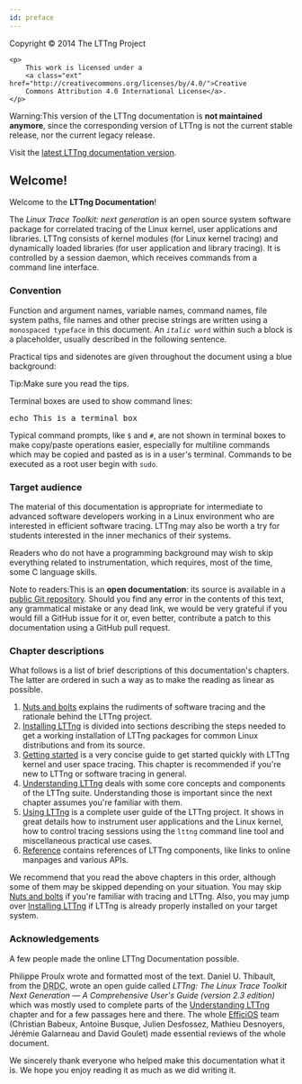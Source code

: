 ```yaml
---
id: preface
---
```


<div class="copyright">
    <p>
        Copyright © 2014 The LTTng Project
    </p>

    <p>
        This work is licensed under a
        <a class="ext" href="http://creativecommons.org/licenses/by/4.0/">Creative
        Commons Attribution 4.0 International License</a>.
    </p>
</div>

<div class="warn">
    <p>
        <span class="t">Warning:</span>This version of the LTTng documentation
        is <strong>not maintained anymore</strong>, since the corresponding
        version of LTTng is not the current stable release, nor the current
        legacy release.
    </p>
    <p>
        Visit the <a href="/docs">latest LTTng documentation version</a>.
    </p>
</div>


## Welcome!

Welcome to the **LTTng Documentation**!

The _Linux Trace Toolkit: next generation_
is an open source system software package for correlated tracing of the
Linux kernel, user applications and libraries. LTTng consists of kernel
modules (for Linux kernel tracing) and dynamically loaded libraries (for
user application and library tracing). It is controlled by a session
daemon, which receives commands from a command line interface.


### Convention

Function and argument names, variable names, command names,
file system paths, file names and other precise strings are written
using a <code>monospaced typeface</code> in this document. An
<code><em>italic</em> word</code> within such a block is a
placeholder, usually described in the following sentence.

Practical tips and sidenotes are given throughout the document using a
blue background:

<div class="tip">
<p><span class="t">Tip:</span>Make sure you read the tips.</p>
</div>

Terminal boxes are used to show command lines:

<pre class="term">
echo This is a terminal box
</pre>

Typical command prompts, like `$` and `#`, are not shown in terminal
boxes to make copy/paste operations easier, especially for multiline
commands which may be copied and pasted as is in a user's terminal.
Commands to be executed as a root user begin with `sudo`.


### Target audience

The material of this documentation is appropriate for intermediate to
advanced software developers working in a Linux environment who are
interested in efficient software tracing. LTTng may also be worth a
try for students interested in the inner mechanics of their systems.

Readers who do not have a programming background may wish to skip
everything related to instrumentation, which requires, most of the
time, some C language skills.

<div class="tip">
<p><span class="t">Note to readers:</span>This is an <strong>open
documentation</strong>: its source is available in a
<a class="ext" href="https://github.com/lttng/lttng-docs">public Git
repository</a>. Should you find any error in the contents of this text,
any grammatical mistake or any dead link, we would be very grateful if
you would fill a GitHub issue for it or, even better, contribute a patch
to this documentation using a GitHub pull request.</p>
</div>

### Chapter descriptions

What follows is a list of brief descriptions of this documentation's
chapters. The latter are ordered in such a way as to make the reading
as linear as possible.

  1. [Nuts and bolts](#doc-nuts-and-bolts) explains the
     rudiments of software tracing and the rationale behind the
     LTTng project.
  2. [Installing LTTng](#doc-installing-lttng) is divided into
     sections describing the steps needed to get a working installation
     of LTTng packages for common Linux distributions and from its
     source.
  3. [Getting started](#doc-getting-started) is a very concise guide to
     get started quickly with LTTng kernel and user space tracing. This
     chapter is recommended if you're new to LTTng or software tracing
     in general.
  4. [Understanding LTTng](#doc-understanding-lttng) deals with some
     core concepts and components of the LTTng suite. Understanding
     those is important since the next chapter assumes you're familiar
     with them.
  5. [Using LTTng](#doc-using-lttng) is a complete user guide of the
     LTTng project. It shows in great details how to instrument user
     applications and the Linux kernel, how to control tracing sessions
     using the `lttng` command line tool and miscellaneous practical use
     cases.
  6. [Reference](#doc-reference) contains references of LTTng components,
     like links to online manpages and various APIs.

We recommend that you read the above chapters in this order, although
some of them may be skipped depending on your situation. You may skip
[Nuts and bolts](#doc-nuts-and-bolts) if you're familiar with tracing
and LTTng. Also, you may jump over
[Installing LTTng](#doc-installing-lttng) if LTTng is already properly
installed on your target system.


### Acknowledgements

A few people made the online LTTng Documentation possible.

Philippe Proulx wrote and formatted most of the text.
Daniel U. Thibault, from the
<abbr title="Defence Research and Development Canada">DRDC</abbr>,
wrote an open guide called <em>LTTng: The Linux Trace Toolkit Next
Generation&nbsp;&mdash;&nbsp;A Comprehensive User's Guide (version 2.3
edition)</em> which was mostly used to complete parts of the
[Understanding LTTng](#doc-understanding-lttng) chapter and for a few
passages here and there.
The whole <a href="http://www.efficios.com/" class="ext">EfficiOS</a>
team (Christian Babeux, Antoine Busque, Julien Desfossez,
Mathieu Desnoyers, Jérémie Galarneau and David Goulet) made essential
reviews of the whole document.

We sincerely thank everyone who helped make this documentation what
it is. We hope you enjoy reading it as much as we did writing it.
